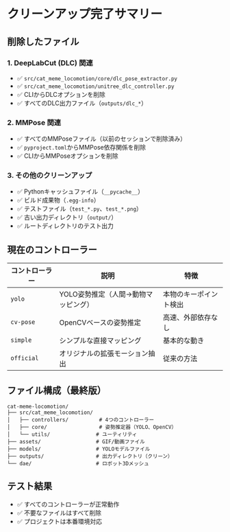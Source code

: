 # クリーンアップ完了サマリー

## 削除したファイル

### 1. DeepLabCut (DLC) 関連
- ✅ `src/cat_meme_locomotion/core/dlc_pose_extractor.py`
- ✅ `src/cat_meme_locomotion/unitree_dlc_controller.py`
- ✅ CLIからDLCオプションを削除
- ✅ すべてのDLC出力ファイル（`outputs/dlc_*`）

### 2. MMPose 関連
- ✅ すべてのMMPoseファイル（以前のセッションで削除済み）
- ✅ `pyproject.toml`からMMPose依存関係を削除
- ✅ CLIからMMPoseオプションを削除

### 3. その他のクリーンアップ
- ✅ Pythonキャッシュファイル（`__pycache__`）
- ✅ ビルド成果物（`.egg-info`）
- ✅ テストファイル（`test_*.py`、`test_*.png`）
- ✅ 古い出力ディレクトリ（`output/`）
- ✅ ルートディレクトリのテスト出力

## 現在のコントローラー

| コントローラー | 説明 | 特徴 |
|--------------|------|------|
| `yolo` | YOLO姿勢推定（人間→動物マッピング） | 本物のキーポイント検出 |
| `cv-pose` | OpenCVベースの姿勢推定 | 高速、外部依存なし |
| `simple` | シンプルな直接マッピング | 基本的な動き |
| `official` | オリジナルの拡張モーション抽出 | 従来の方法 |

## ファイル構成（最終版）

```
cat-meme-locomotion/
├── src/cat_meme_locomotion/
│   ├── controllers/          # 4つのコントローラー
│   ├── core/                 # 姿勢推定器（YOLO、OpenCV）
│   └── utils/               # ユーティリティ
├── assets/                  # GIF/動画ファイル
├── models/                  # YOLOモデルファイル
├── outputs/                 # 出力ディレクトリ（クリーン）
└── dae/                     # ロボット3Dメッシュ
```

## テスト結果
- ✅ すべてのコントローラーが正常動作
- ✅ 不要なファイルはすべて削除
- ✅ プロジェクトは本番環境対応